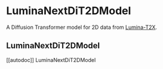<!--Copyright 2024 The HuggingFace Team. All rights reserved.

Licensed under the Apache License, Version 2.0 (the "License"); you may not use this file except in compliance with
the License. You may obtain a copy of the License at

http://www.apache.org/licenses/LICENSE-2.0

Unless required by applicable law or agreed to in writing, software distributed under the License is distributed on
an "AS IS" BASIS, WITHOUT WARRANTIES OR CONDITIONS OF ANY KIND, either express or implied. See the License for the
specific language governing permissions and limitations under the License.
-->

# LuminaNextDiT2DModel

A Diffusion Transformer model for 2D data from [Lumina-T2X](https://github.com/Alpha-VLLM/Lumina-T2X).

## LuminaNextDiT2DModel

[[autodoc]] LuminaNextDiT2DModel

